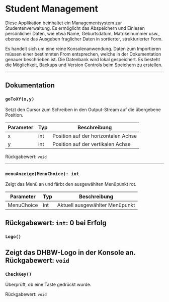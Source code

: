 # Student Management
Diese Applikation beinhaltet ein Managementsystem zur Studentenverwaltung.
Es ermöglicht das Abspeichern und Einlesen persönlicher Daten, wie etwa Name, Geburtsdatum, Matrikelnummer usw., ebenso wie das Ausgeben fraglicher Daten in sortierter, strukturierter Form.

Es handelt sich um eine reine Konsolenanwendung. Daten zum Importieren müssen einer bestimmten From entsprechen, welche in der Dokumentation genauer beschrieben ist.
Die Datenbank wird lokal gespeichert. Es besteht die Möglichkeit, Backups und Version Controls beim Speichern zu erstellen.

-----
## Dokumentation
### `goToXY(x,y)`
Setzt den Cursor zum Schreiben in den Output-Stream auf die übergebene Position.

| Parameter | Typ | Beschreibung                        |
|-----------|-----|-------------------------------------|
| x         | int | Position auf der horizontalen Achse |
| y         | int | Position auf der vertikalen Achse   |

Rückgabewert:
`void`

---
### `menuAnzeige(MenuChoice): int`
Zeigt das Menü an und färbt den ausgewählten Menüpunkt rot.

| Parameter  | Typ | Beschreibung                      |
|------------|-----|-----------------------------------|
| MenuChoice | int | Aktuell ausgewählter Menüpunkt    |

Rückgabewert:
`int`: 0 bei Erfolg
---
### `Logo()`
Zeigt das DHBW-Logo in der Konsole an.
Rückgabewert:
`void`
---
### `CheckKey()`
Überprüft, ob eine Taste gedrückt wurde.

Rückgabewert:
`void`